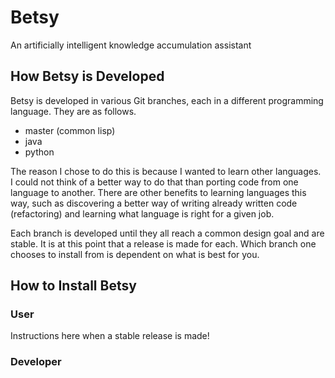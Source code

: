 # Betsy
An artificially intelligent knowledge accumulation assistant

## How Betsy is Developed
Betsy is developed in various Git branches, each in a different
programming language. They are as follows.

- master (common lisp)
- java
- python

The reason I chose to do this is because I wanted to learn other
languages. I could not think of a better way to do that than
porting code from one language to another. There are other
benefits to learning languages this way, such as discovering a
better way of writing already written code (refactoring) and
learning what language is right for a given job.

Each branch is developed until they all reach a common design
goal and are stable. It is at this point that a release is made
for each. Which branch one chooses to install from is dependent
on what is best for you.

## How to Install Betsy

### User
Instructions here when a stable release is made!

### Developer


